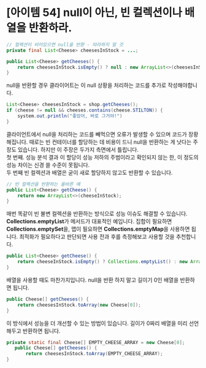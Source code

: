 # [아이템 54] null이 아닌, 빈 컬렉션이나 배열을 반환하라.

``` java
// 컬렉션이 비어있으면 null을 반환 - 따라하지 말 것
private final List<Cheese> cheesesInStock = ...;

public List<Cheese> getCheeses() {
    return cheesesInStock.isEmpty() ? null : new ArrayList<>(cheesesInStock);
}
```

null을 반환할 경우 클라이어트는 이 null 상황을 처리하는 코드를 추가로 작성해야합니다.

``` java
List<Cheese> cheesesInStock = shop.getCheeses();
if (cheese != null && cheeses.contains(cheese.STILTON)) {
    system.out.println("좋았어, 바로 그거야!")
}
```

클라이언트에서 null을 처리하는 코드를 빼먹으면 오류가 발생할 수 있으며 코드가 장황해집니다. 때로는 빈 컨테이너를 할당하는 데 비용이 드니 null을 반환하는 게 낫다는 주장도 있습니다. 하지만 이 주장은 두가지 측면에서 틀립니다.</br>
첫 번째. 성능 분석 결과 이 할당이 성능 저하의 주범이라고 확인되지 않는 한, 이 정도의 성능 차이는 신경 쓸 수준이 못됩니다. </br>
두 번째 빈 컬렉션과 배열은 굳이 새로 할당하지 않고도 반환할 수 있습니다.

``` java
// 빈 컬렉션을 반환하는 올바른 예
public List<Cheese> getCheese() {
    return new ArrayList<>(cheeseInStock);
}
```

매번 똑같이 빈 불변 컬렉션을 반환하는 방식으로 성능 이슈도 해결할 수 있습니다. **Collections.emptyList**가 메서드가 대표적인 예입니다. 집합이 필요하면**Collections.emptySet**을, 맵이 필요하면 **Collections.emptyMap**을 사용하면 됩니다. 최적화가 필요하다고 판단되면 사용 전과 후를 측정해보고 사용할 것을 추천합니다.

``` java
public List<Cheese> getCheese() {
    return cheeseInStock.isEmpty() ? Collections.emptyList() : new ArrayList<>(cheeseInStock);
}
```

배열을 사용할 때도 마찬가지입니다. null을 반환 하지 말고 길이기 0인 배열을 반환하면 됩니다.

``` java
public Cheese[] getCheeses() {
    return cheesesInStock.toArray(new Cheese[0]);
}
```
이 방식에서 성능을 더 개선할 수 있는 방법이 있습니다. 길이가 0짜리 배열을 미리 선언해두고 반환하면 됩니다.
``` java
private static final Cheese[] EMPTY_CHEESE_ARRAY = new Cheese[0];
   public Cheese[] getCheeses() {
       return cheesesInStock.toArray(EMPTY_CHEESE_ARRAY);
}
```